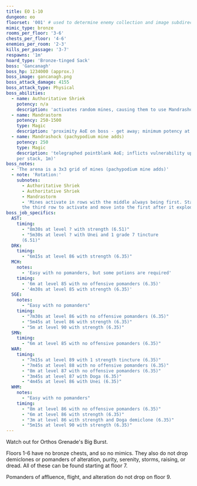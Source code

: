 ```yaml
---
title: EO 1-10
dungeon: eo
floorset: '001' # used to determine enemy collection and image subdirectory
mimic_type: bronze
rooms_per_floor: '3-6'
chests_per_floor: '4-6'
enemies_per_room: '2-3'
kills_per_passage: '3-7'
respawns: '1m'
hoard_type: 'Bronze-tinged Sack'
boss: 'Gancanagh'
boss_hp: 1234000 (approx.)
boss_image: gancanagh.png
boss_attack_damage: 4155
boss_attack_type: Physical
boss_abilities:
  - name: Authoritative Shriek
    potency: n/a
    description: 'activates random mines, causing them to use Mandrashock'
  - name: Mandrastorm
    potency: 250-1500
    type: Magic
    description: 'proximity AoE on boss - get away; minimum potency at 10y'
  - name: Mandrashock (pachypodium mine adds)
    potency: 250
    type: Magic
    description: 'telegraphed pointblank AoE; inflicts vulnerability up (25%
    per stack, 1m)'
boss_notes:
  - 'The arena is a 3x3 grid of mines (pachypodium mine adds)'
  - note: 'Rotation:'
    subnotes:
      - Authoritative Shriek
      - Authoritative Shriek
      - Mandrastorm
      - 'Mines activate in rows with the middle always being first. Stand in
      the third row to activate and move into the first after it explodes.'
boss_job_specifics:
  AST:
    timing:
      - "8m30s at level ? with strength (6.51)"
      - "5m30s at level ? with Unei and 1 grade 7 tincture
      (6.51)"
  DRK:
    timing:
      - "6m15s at level 86 with strength (6.35)"
  MCH:
    notes:
      - 'Easy with no pomanders, but some potions are required'
    timing:
      - '6m at level 85 with no offensive pomanders (6.35)'
      - '4m30s at level 85 with strength (6.35)'
  SGE:
    notes:
      - "Easy with no pomanders"
    timing:
      - "7m30s at level 86 with no offensive pomanders (6.35)"
      - "5m45s at level 86 with strength (6.35)"
      - "5m at level 90 with strength (6.35)"
  SMN:
    timing:
      - "6m at level 85 with no offensive pomanders (6.35)"
  WAR:
    timing:
      - "7m15s at level 89 with 1 strength tincture (6.35)"
      - "7m45s at level 88 with no offensive pomanders (6.35)"
      - "8m at level 87 with no offensive pomanders (6.35)"
      - "3m45s at level 87 with Doga (6.35)"
      - "4m45s at level 86 with Unei (6.35)"
  WHM:
    notes:
      - "Easy with no pomanders"
    timing:
      - "8m at level 86 with no offensive pomanders (6.35)"
      - "6m at level 86 with strength (6.35)"
      - "3m at level 86 with strength and Doga demiclone (6.35)"
      - "5m15s at level 90 with strength (6.35)"
---
```


Watch out for Orthos Grenade's Big Burst.

Floors 1-6 have no bronze chests, and so no mimics. They also do not drop
demiclones or pomanders of alteration, purity, serenity, storms, raising, or
dread. All of these can be found starting at floor 7.

Pomanders of affluence, flight, and alteration do not drop on floor 9.
